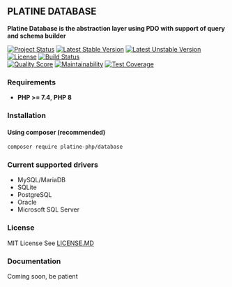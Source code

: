 ## PLATINE DATABASE
**Platine Database is the abstraction layer using PDO with support of query and schema builder**

[![Project Status](http://opensource.box.com/badges/active.svg)](http://opensource.box.com/badges)
[![Latest Stable Version](https://poser.pugx.org/platine-php/database/v)](https://packagist.org/packages/platine-php/database)
[![Latest Unstable Version](https://poser.pugx.org/platine-php/database/v/unstable)](https://packagist.org/packages/platine-php/database)
[![License](https://poser.pugx.org/platine-php/database/license)](https://packagist.org/packages/platine-php/database)
[![Build Status](https://img.shields.io/travis/platine-php/database/develop.svg?style=flat-square)](https://travis-ci.com/platine-php/database)  
[![Quality Score](https://img.shields.io/scrutinizer/g/platine-php/database.svg?style=flat-square)](https://scrutinizer-ci.com/g/platine-php/database)
[![Maintainability](https://api.codeclimate.com/v1/badges/15c5b5181e9019729d60/maintainability)](https://codeclimate.com/github/platine-php/database/maintainability)
[![Test Coverage](https://api.codeclimate.com/v1/badges/15c5b5181e9019729d60/test_coverage)](https://codeclimate.com/github/platine-php/database/test_coverage)

### Requirements 
- **PHP >= 7.4**, **PHP 8** 

### Installation
#### Using composer (recommended)
```bash
composer require platine-php/database
```
### Current supported drivers

- MySQL/MariaDB
- SQLite
- PostgreSQL
- Oracle
- Microsoft SQL Server

### License
MIT License See [LICENSE.MD](LICENSE.MD)

### Documentation 
Coming soon, be patient
